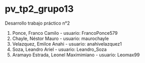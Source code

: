 # pv_tp2_grupo13
Desarrollo trabajo práctico n°2 

1. Ponce, Franco Camilo - usuario: FrancoPonce579
2. Chayle, Néstor Mauro - usuario: maurochayle
3. Velazquez, Emilce Anahi - usuario: anahivelazquez1
4. Soza, Leandro Ariel - usuario: Leandro_Soza
5. Aramayo Estrada, Leonel Maximimiano - usuario: Leomax99
